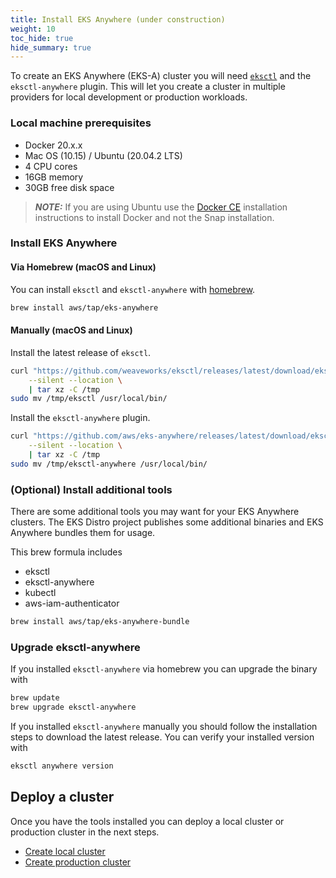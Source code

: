 ```yaml
---
title: Install EKS Anywhere (under construction)
weight: 10
toc_hide: true
hide_summary: true
---
```


To create an EKS Anywhere (EKS-A) cluster you will need [`eksctl`](https://eksctl.io) and the `eksctl-anywhere` plugin.
This will let you create a cluster in multiple providers for local development or production workloads.

### Local machine prerequisites

- Docker 20.x.x
- Mac OS (10.15) / Ubuntu (20.04.2 LTS)
- 4 CPU cores
- 16GB memory
- 30GB free disk space

> **_NOTE:_** If you are using Ubuntu use the [Docker CE](https://docs.docker.com/engine/install/ubuntu/) installation instructions to install Docker and not the Snap installation.

### Install EKS Anywhere

#### Via Homebrew (macOS and Linux)

You can install `eksctl` and `eksctl-anywhere` with [homebrew](http://homebrew.sh/).

```bash
brew install aws/tap/eks-anywhere
```

#### Manually (macOS and Linux)

Install the latest release of `eksctl`.

```bash
curl "https://github.com/weaveworks/eksctl/releases/latest/download/eksctl_$(uname -s)_amd64.tar.gz" \
    --silent --location \
    | tar xz -C /tmp
sudo mv /tmp/eksctl /usr/local/bin/
```

Install the `eksctl-anywhere` plugin.

```bash
curl "https://github.com/aws/eks-anywhere/releases/latest/download/eksctl-anywhere_$(uname -s)_amd64.tar.gz" \
    --silent --location \
    | tar xz -C /tmp
sudo mv /tmp/eksctl-anywhere /usr/local/bin/
```

### (Optional) Install additional tools

There are some additional tools you may want for your EKS Anywhere clusters.
The EKS Distro project publishes some additional binaries and EKS Anywhere bundles them for usage.

This brew formula includes

* eksctl
* eksctl-anywhere
* kubectl
* aws-iam-authenticator

```bash
brew install aws/tap/eks-anywhere-bundle
```

### Upgrade eksctl-anywhere

If you installed `eksctl-anywhere` via homebrew you can upgrade the binary with

```bash
brew update
brew upgrade eksctl-anywhere
```

If you installed `eksctl-anywhere` manually you should follow the installation steps to download the latest release.
You can verify your installed version with

```bash
eksctl anywhere version
```

## Deploy a cluster

Once you have the tools installed you can deploy a local cluster or production cluster in the next steps.

* [Create local cluster](../local-environment/)
* [Create production cluster](../production-environment/)